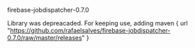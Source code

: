 firebase-jobdispatcher-0.7.0

Library was depreacaded. For keeping use,
adding maven { url "https://github.com/rafaelsalves/firebase-jobdispatcher-0.7.0/raw/master/releases" }